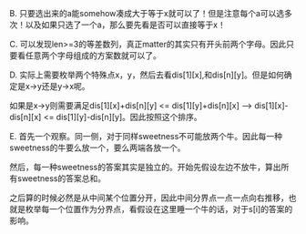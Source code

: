 B. 只要选出来的a能somehow凑成大于等于x就可以了！但是注意每个a可以选多次！以及如果只选了一个a，那么要先看是否可以直接等于x！

C. 可以发现len>=3的等差数列，真正matter的其实只有开头前两个字母。因此只要看任意两个字母组成的方案数就可以了。

D. 实际上需要枚举两个特殊点x，y，然后去看dis[1][x],和dis[n][y]。但是如何确定是x->y还是y->x呢。

   如果是x->y则需要满足dis[1][x]+dis[n][y] <= dis[1][y]+dis[n][x] --> dis[1][x]-dis[n][x] <= dis[1][y]-dis[n][y]。因此按照这个排序。
   
E. 首先一个观察。同一侧，对于同样sweetness不可能放两个牛。因此每一种sweetness的牛要么放一个，要么两端各放一个。

   然后，每一种sweetness的答案其实是独立的。开始先假设左边不放牛，算出所有sweetness的答案总和。
   
   之后算的时候必然是从中间某个位置分开，因此中间分界点一点一点向右推移，也就是枚举每一个位置作为分界点，看假设在这里睡一个牛的话，对于s[i]的答案的影响。
